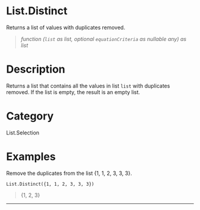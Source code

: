 ﻿# List.Distinct
Returns a list of values with duplicates removed.
> _function (<code>list</code> as list, optional <code>equationCriteria</code> as nullable any) as list_
# Description 
Returns a list that contains all the values in list <code>list</code> with duplicates removed. If the list is empty, the result is an empty list.

# Category 
List.Selection
# Examples 
Remove the duplicates from the list {1, 1, 2, 3, 3, 3}.
```
List.Distinct({1, 1, 2, 3, 3, 3})
```
> {1, 2, 3}
***
